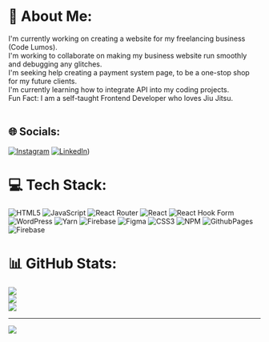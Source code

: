 # 💫 About Me:
I'm currently working on creating a website for my freelancing business (Code Lumos). <br>I'm working to collaborate on making my business website run smoothly and debugging any glitches. <br>I'm seeking help creating a payment system page, to be a one-stop shop for my future clients. <br>I'm currently learning how to integrate API into my coding projects.<br>Fun Fact: I am a self-taught Frontend Developer who loves Jiu Jitsu.<br><br>


## 🌐 Socials:
[![Instagram](https://img.shields.io/badge/Instagram-%23E4405F.svg?logo=Instagram&logoColor=white)](https://instagram.com/mr_roberto10) [![LinkedIn](https://img.shields.io/badge/LinkedIn-%230077B5.svg?logo=linkedin&logoColor=white)](https://www.linkedin.com/in/roberto-molina-9173111b2/)) 

# 💻 Tech Stack:
![HTML5](https://img.shields.io/badge/html5-%23E34F26.svg?style=for-the-badge&logo=html5&logoColor=white) ![JavaScript](https://img.shields.io/badge/javascript-%23323330.svg?style=for-the-badge&logo=javascript&logoColor=%23F7DF1E) ![React Router](https://img.shields.io/badge/React_Router-CA4245?style=for-the-badge&logo=react-router&logoColor=white) ![React](https://img.shields.io/badge/react-%2320232a.svg?style=for-the-badge&logo=react&logoColor=%2361DAFB) ![React Hook Form](https://img.shields.io/badge/React%20Hook%20Form-%23EC5990.svg?style=for-the-badge&logo=reacthookform&logoColor=white) ![WordPress](https://img.shields.io/badge/WordPress-%23117AC9.svg?style=for-the-badge&logo=WordPress&logoColor=white) ![Yarn](https://img.shields.io/badge/yarn-%232C8EBB.svg?style=for-the-badge&logo=yarn&logoColor=white) ![Firebase](https://img.shields.io/badge/Firebase-039BE5?style=for-the-badge&logo=Firebase&logoColor=white) ![Figma](https://img.shields.io/badge/figma-%23F24E1E.svg?style=for-the-badge&logo=figma&logoColor=white) ![CSS3](https://img.shields.io/badge/css3-%231572B6.svg?style=for-the-badge&logo=css3&logoColor=white) ![NPM](https://img.shields.io/badge/NPM-%23CB3837.svg?style=for-the-badge&logo=npm&logoColor=white) ![GithubPages](https://img.shields.io/badge/github%20pages-121013?style=for-the-badge&logo=github&logoColor=white) ![Firebase](https://img.shields.io/badge/firebase-%23039BE5.svg?style=for-the-badge&logo=firebase)
# 📊 GitHub Stats:
![](https://github-readme-stats.vercel.app/api?username=MrMolina836&theme=midnight-purple&hide_border=false&include_all_commits=true&count_private=false)<br/>
![](https://github-readme-streak-stats.herokuapp.com/?user=MrMolina836&theme=midnight-purple&hide_border=false)<br/>
![](https://github-readme-stats.vercel.app/api/top-langs/?username=MrMolina836&theme=midnight-purple&hide_border=false&include_all_commits=true&count_private=false&layout=compact)

---
[![](https://visitcount.itsvg.in/api?id=MrMolina836&icon=0&color=0)](https://visitcount.itsvg.in)

<!-- Proudly created with GPRM ( https://gprm.itsvg.in ) -->
